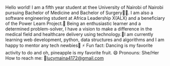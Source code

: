 Hello world!
I am a fifth year student at thee University of Nairobi of Nairobi pursuing Bachelor of Medicine and Bachelor of Surgery👩‍⚕. I am also a software engineering student at Africa Leadership X(ALX) and a beneficiary of the Power Learn Project.🦋 Being an enthusiastic learner and a determined problem-solver, I have a vision to make a difference in the medical field and healthcare delivery using technology.🦋I am currently learning web development, python, data structures and algorithms and I am happy to mentor any tech newbies👼
⚡ Fun fact: Dancing is my favorite activity to do and oh, pineapple is my favorite fruit.
😄 Pronouns: She/Her
How to reach me: 💌lucymaina4172@gmail.com
